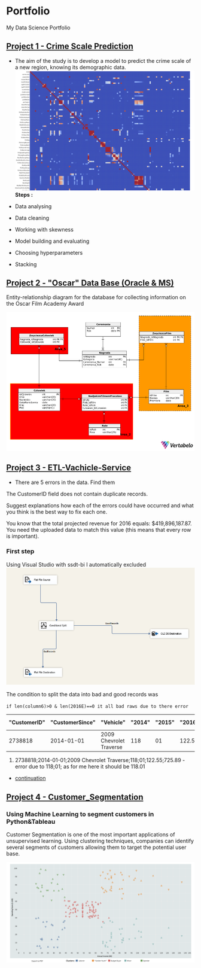 # Portfolio
My Data Science Portfolio
## [Project 1 - Crime Scale Prediction ](https://github.com/vassylkorzh/Crime-Scale-Prediction-)
* The aim of the study is to develop a model to predict the crime scale of a new region, knowing its demographic data.
![](/img/correlation.png)
**Steps :**

* Data analysing 
* Data cleaning 
* Working with skewness
* Model building and evaluating
* Choosing hyperparameters
* Stacking
<!-- ## [Project 2 - Titanic Data set](https://github.com/vassylkorzh/Project-Titanic-Data-Set)
Use machine learning to create a model that predicts which passengers survived the Titanic shipwreck
![](/img/Age&Gender.png)
![](/img/ModelResults.png) -->

## [Project 2 - "Oscar" Data Base (Oracle & MS)](https://github.com/vassylkorzh/Project-SQL-Oscar-DB)
Entity-relationship diagram for the database for collecting information on the Oscar Film Academy Award

![](/img/Oscar_model.png)

<!-- ## [Project 4 - ML from scratch in python](https://github.com/vassylkorzh/ML-from-scratch-in-Python)
KNN,Perceptron & "Single-layer neural network" for language classification -->

## [Project 3 - ETL-Vachicle-Service](https://github.com/vassylkorzh/ETL-Project-Vachicle-Service)
* There are 5 errors in the data. Find them

The CustomerID field does not contain duplicate records.

Suggest explanations how each of the errors could have occurred 
and what you think is the best way to fix each one.

You know that the total projected revenue for 2016 equals: $419,896,187.87. 
You need the uploaded data to match this value (this means that every row is important).

### First step 

Using Visual Studio with ssdt-bi I automatically excluded  
![](/img/VisualStudio.PNG)

The condition to split the data into bad and good records was 

`if len(column6)>0 & len(2016E)==0 it all bad raws due to there error `

"CustomerID" | "CustomerSince"| "Vehicle" | "2014" | "2015" | "2016E" | "Column 6"|
-------------|----------------|-----------|--------|--------|---------|-----------|
  2738818    |  2014-01-01    |2009 Chevrolet Traverse|118|01|122.55|725.89
 
 1. 2738818;2014-01-01;2009 Chevrolet Traverse;118;01;122.55;725.89 - error due to 118;01; as for me here it should be 118.01
 * [continuation](https://github.com/vassylkorzh/ETL-Project-Vachicle-Service)

## [Project 4 - Customer_Segmentation](https://github.com/vassylkorzh/Customer_Segmentation)
### Using Machine Learning to segment customers in Python&Tableau
  
   Customer Segmentation is one of the most important applications of unsupervised learning. Using clustering techniques, companies can identify several segments of customers allowing them to target the potential user base.
  
![](/img/clusters.png)
<!-- ## [Project 7 - Predicting AirBnb prices](https://github.com/vassylkorzh/AirBnb-Project)
### Tools used:
* Google Data Prep (GCP)
* BiqQuery (GCP)
* Tableau (visualization tool)
* Python (pandas,numpy,sklearn,matplotlib)
![](/img/prices_state.png) -->
